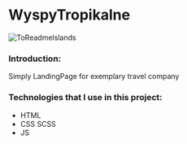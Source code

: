 # WyspyTropikalne

![ToReadmeIslands](https://github.com/franciszekkostka/WyspyTropikalne/assets/118021999/c2b10a11-4aeb-43e0-812d-c79bf6670185)

### Introduction:
Simply LandingPage for exemplary travel company

### Technologies that I use in this project:
- HTML
- CSS SCSS
- JS
